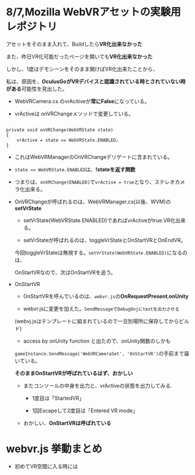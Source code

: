 # 8/7,Mozilla WebVRアセットの実験用レポジトリ

アセットをそのまま入れて、Buildしたら**VR化出来なかった**

また、昨日VR化可能だったページを開いても**VR化出来なかった**

しかし、1度はデモシーンをそのまま開けばVR化出来たことから、

私は、原因を、**OculusGoがVRデバイスと認識されている時とされていない時がある**可能性を見出した。


- WebVRCamera.cs のvrAcitiveが**常にFalse**になっている。

- vrActiveは onVRChangeメソッドで変更している。

```

private void onVRChange(WebVRState state)
{
    vrActive = state == WebVRState.ENABLED;
}

```

- これはWebVRManagerのOnVRChangeデリゲートに含まれている。

- `state == WebVRState.ENABLED`は、**!stateを返す関数**

- つまりは、`onVRChange(ENABLED)`で`vrActive = true`となり、ステレオカメラ化出来る。

- OnVRChangeが呼ばれるのは、WebVRManager.cs(以後、WVM)の**setVrState**

  - setVrState(WebVRState.ENABLED)であればvrActiveがtrue.VR化出来る。

  - setVrStateが呼ばれるのは、toggleVrStateとOnStartVRとOnEndVR。

  今回toggleVrStateは無視する。`setVrState(WebVRState.ENABLED)`になるのは、

  OnStartVRなので、次はOnStartVRを追う。

- OnStartVR

  - OnStartVRを呼んでいるのは、`webvr.js`の**OnRequestPresent**,**onUnity**

  - webvr.jsに変更を加えた。`SendMessageでDebugOnjにtextを出力させる`

  (webvj.jsはテンプレートに組まれているので一旦別場所に保存してからビルド)

  - access by onUnity function と出たので、onUnity関数のしかも

  `gameInstance.SendMessage('WebVRCameraSet', 'OnStartVR')`の手前まで届いている。

  **そのままOnStartVRが呼ばれているはず、おかしい**

  - またコンソールの中身を出力と、vrActiveの状態を出力してみる.

    - 1度目は「StartedVR」

    - 1回Escapeして2度目は「Entered VR mode」

  - おかしい、**OnStartVRは呼ばれている**

# webvr.js 挙動まとめ

- 初めてVR空間に入る時には
